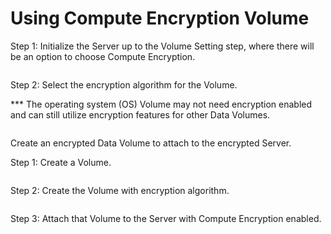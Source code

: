 # Using Compute Encryption Volume

Step 1: Initialize the Server up to the Volume Setting step, where there will be an option to choose Compute Encryption.

<figure><img src="https://docs.vngcloud.vn/download/attachments/59803294/image2020-10-15_10-46-48.png?version=1&#x26;modificationDate=1686204893000&#x26;api=v2" alt=""><figcaption></figcaption></figure>

Step 2: Select the encryption algorithm for the Volume.

\*\*\* The operating system (OS) Volume may not need encryption enabled and can still utilize encryption features for other Data Volumes.

<figure><img src="https://docs.vngcloud.vn/download/attachments/59803294/image2020-10-15_10-48-4.png?version=1&#x26;modificationDate=1686204893000&#x26;api=v2" alt=""><figcaption></figcaption></figure>

Create an encrypted Data Volume to attach to the encrypted Server.

Step 1: Create a Volume.

<figure><img src="https://docs.vngcloud.vn/download/attachments/59803294/image2020-10-15_10-51-19.png?version=1&#x26;modificationDate=1686204894000&#x26;api=v2" alt=""><figcaption></figcaption></figure>

Step 2: Create the Volume with encryption algorithm.

<figure><img src="https://docs.vngcloud.vn/download/attachments/59803294/image2020-10-15_10-58-25.png?version=1&#x26;modificationDate=1686204894000&#x26;api=v2" alt=""><figcaption></figcaption></figure>

Step 3: Attach that Volume to the Server with Compute Encryption enabled.
